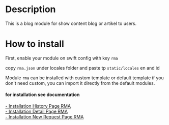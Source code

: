 # Description
This is a blog module for show content blog or artikel to users.

# How to install

First, enable your module on swift config with key `rma`

copy `rma.json` under locales folder and paste tp `static/locales` en and id

Module `rma` can be installed with custom template or default template
if you don't need custom, you can import it directly from the default modules.

#### for installation see documentation
[- Installation History Page RMA](pages/history/readme.md) <br/>
[- Installation Detail Page RMA](pages/detail/readme.md) <br/>
[- Installation New Request Page RMA](pages/ne/rweadme.md) <br/>